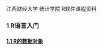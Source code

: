 江西财经大学 统计学院 R软件课程资料

### 1 R语言入门  

#### [1.1 R的数据对象](https://github.com/cacolola/Rlectures/blob/master/R_datastru_1.Rmd)

